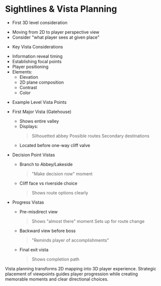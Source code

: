 # Sightlines & Vista Planning

* First 3D level consideration
 - Moving from 2D to player perspective view
 - Consider "what player sees at given place"

* Key Vista Considerations
 - Information reveal timing
 - Establishing focal points
 - Player positioning
 - Elements:
   * Elevation
   * 2D plane composition
   * Contrast
   * Color

* Example Level Vista Points
 - First Major Vista (Gatehouse)
   * Shows entire valley
   * Displays:
     > Silhouetted abbey
     > Possible routes
     > Secondary destinations
   * Located before one-way cliff valve
 
 - Decision Point Vistas
   * Branch to Abbey/Lakeside
     > "Make decision now" moment
   * Cliff face vs riverside choice
     > Shows route options clearly
 
 - Progress Vistas
   * Pre-misdirect view
     > Shows "almost there" moment
     > Sets up for route change
   * Backward view before boss
     > "Reminds player of accomplishments"
   * Final exit vista
     > Shows completion path

Vista planning transforms 2D mapping into 3D player experience. Strategic placement of viewpoints guides player progression while creating memorable moments and clear directional choices.